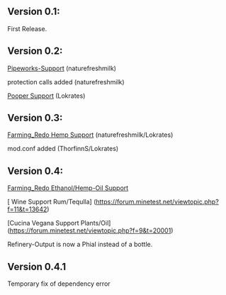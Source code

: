 Version 0.1:
------------
First Release.

Version 0.2:
------------
[Pipeworks-Support](https://forum.minetest.net/viewtopic.php?t=2155) (naturefreshmilk)

protection calls added   (naturefreshmilk)

[Pooper Support](https://forum.minetest.net/viewtopic.php?f=11&t=14620)  (Lokrates)

Version 0.3:
------------
[Farming_Redo Hemp Support](https://forum.minetest.net/viewtopic.php?t=9019) (naturefreshmilk/Lokrates)

mod.conf added   (ThorfinnS/Lokrates)

Version 0.4:
------------
[Farming_Redo Ethanol/Hemp-Oil Support](https://forum.minetest.net/viewtopic.php?t=9019)

[ Wine Support Rum/Tequlla]  (https://forum.minetest.net/viewtopic.php?f=11&t=13642)

[Cucina Vegana Support Plants/Oil] (https://forum.minetest.net/viewtopic.php?f=9&t=20001)

Refinery-Output is now a Phial instead of a bottle.

Version 0.4.1
-------------
Temporary fix of dependency error
